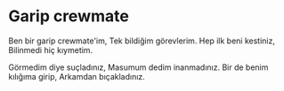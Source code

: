 # Garip crewmate

Ben bir garip crewmate'im,
Tek bildiğim görevlerim.
Hep ilk beni kestiniz,
Bilinmedi hiç kıymetim.

Görmedim diye suçladınız,
Masumum dedim inanmadınız.
Bir de benim kılığıma girip,
Arkamdan bıçakladınız.
